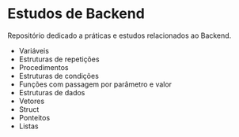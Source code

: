 # Estudos de Backend
Repositório dedicado a práticas e estudos relacionados ao Backend.

- Variáveis
- Estruturas de repetições
- Procedimentos
- Estruturas de condições
- Funções com passagem por parâmetro e valor
- Estruturas de dados
- Vetores
- Struct
- Ponteitos
- Listas
